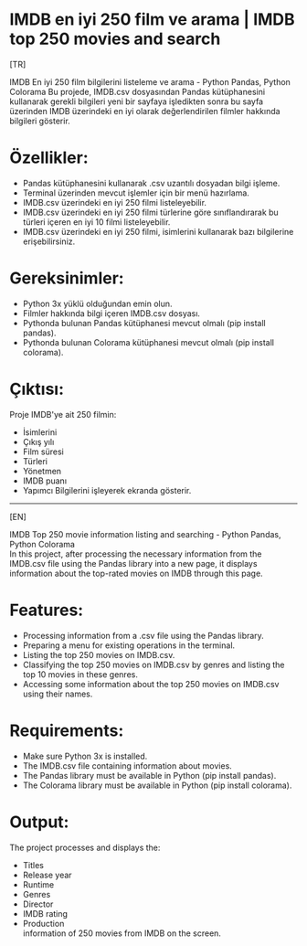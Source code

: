 # IMDB en iyi 250 film ve arama | IMDB top 250 movies and search

[TR]

IMDB En iyi 250 film bilgilerini listeleme ve arama - Python Pandas, Python Colorama
Bu projede, IMDB.csv dosyasından Pandas kütüphanesini kullanarak gerekli bilgileri yeni bir sayfaya işledikten sonra bu sayfa üzerinden IMDB üzerindeki en iyi olarak değerlendirilen filmler hakkında bilgileri gösterir.

# Özellikler:
 - Pandas kütüphanesini kullanarak .csv uzantılı dosyadan bilgi işleme.
 - Terminal üzerinden mevcut işlemler için bir menü hazırlama.
 - IMDB.csv üzerindeki en iyi 250 filmi listeleyebilir.
 - IMDB.csv üzerindeki en iyi 250 filmi türlerine göre sınıflandırarak bu türleri içeren en iyi 10 filmi listeleyebilir.
 - IMDB.csv üzerindeki en iyi 250 filmi, isimlerini kullanarak bazı bilgilerine erişebilirsiniz.

# Gereksinimler:
 - Python 3x yüklü olduğundan emin olun.
 - Filmler hakkında bilgi içeren IMDB.csv dosyası.
 - Pythonda bulunan Pandas kütüphanesi mevcut olmalı (pip install pandas).
 - Pythonda bulunan Colorama kütüphanesi mevcut olmalı (pip install colorama).

# Çıktısı:
Proje IMDB'ye ait 250 filmin:
 - İsimlerini
 - Çıkış yılı
 - Film süresi
 - Türleri
 - Yönetmen
 - IMDB puanı
 - Yapımcı
Bilgilerini işleyerek ekranda gösterir.

----------------------------------------------

[EN]  

IMDB Top 250 movie information listing and searching - Python Pandas, Python Colorama  
In this project, after processing the necessary information from the IMDB.csv file using the Pandas library into a new page, it displays information about the top-rated movies on IMDB through this page.  

# Features:  
 - Processing information from a .csv file using the Pandas library.  
 - Preparing a menu for existing operations in the terminal.  
 - Listing the top 250 movies on IMDB.csv.  
 - Classifying the top 250 movies on IMDB.csv by genres and listing the top 10 movies in these genres.  
 - Accessing some information about the top 250 movies on IMDB.csv using their names.  

# Requirements:  
 - Make sure Python 3x is installed.  
 - The IMDB.csv file containing information about movies.  
 - The Pandas library must be available in Python (pip install pandas).  
 - The Colorama library must be available in Python (pip install colorama).  

# Output:  
The project processes and displays the:  
 - Titles  
 - Release year  
 - Runtime  
 - Genres  
 - Director  
 - IMDB rating  
 - Production  
information of 250 movies from IMDB on the screen.
